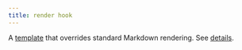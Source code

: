 ```yaml
---
title: render hook
---
```


A [template](g) that overrides standard Markdown rendering. See&nbsp;[details](/render-hooks).
